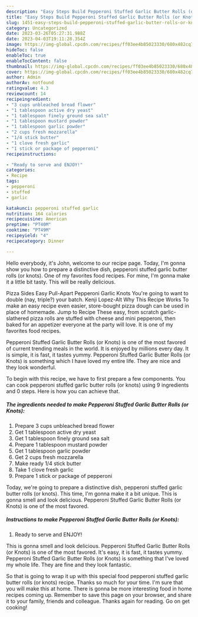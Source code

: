 ```yaml
---
description: "Easy Steps Build Pepperoni Stuffed Garlic Butter Rolls (or Knots) yang Very Delicious"
title: "Easy Steps Build Pepperoni Stuffed Garlic Butter Rolls (or Knots) yang Very Delicious"
slug: 1451-easy-steps-build-pepperoni-stuffed-garlic-butter-rolls-or-knots-yang-very-delicious
category: Uncategorized
date: 2023-03-26T05:27:31.988Z
date: 2023-04-03T19:11:28.354Z
image: https://img-global.cpcdn.com/recipes/ff03ee4b85023330/680x482cq70/pepperoni-stuffed-garlic-butter-rolls-or-knots-recipe-main-photo.jpg
hideToc: false
enableToc: true
enableTocContent: false
thumbnail: https://img-global.cpcdn.com/recipes/ff03ee4b85023330/680x482cq70/pepperoni-stuffed-garlic-butter-rolls-or-knots-recipe-main-photo.jpg
cover: https://img-global.cpcdn.com/recipes/ff03ee4b85023330/680x482cq70/pepperoni-stuffed-garlic-butter-rolls-or-knots-recipe-main-photo.jpg
author: Admin
authorAv: notfound
ratingvalue: 4.3
reviewcount: 14
recipeingredient:
- "3 cups unbleached bread flower"
- "1 tablespoon active dry yeast"
- "1 tablespoon finely ground sea salt"
- "1 tablespoon mustard powder"
- "1 tablespoon garlic powder"
- "2 cups fresh mozzarella"
- "1/4 stick butter"
- "1 clove fresh garlic"
- "1 stick or package of pepperoni"
recipeinstructions:

- "Ready to serve and ENJOY!"
categories:
- Recipe
tags:
- pepperoni
- stuffed
- garlic

katakunci: pepperoni stuffed garlic 
nutrition: 164 calories
recipecuisine: American
preptime: "PT40M"
cooktime: "PT49M"
recipeyield: "4"
recipecategory: Dinner

---
```



Hello everybody, it's John, welcome to our recipe page. Today, I'm gonna show you how to prepare a distinctive dish, pepperoni stuffed garlic butter rolls (or knots). One of my favorites food recipes. For mine, I'm gonna make it a little bit tasty. This will be really delicious.

Pizza Sides Easy Pull-Apart Pepperoni Garlic Knots You&#39;re going to want to double (nay, triple?) your batch. Kenji Lopez-Alt Why This Recipe Works To make an easy recipe even easier, store-bought pizza dough can be used in place of homemade. Jump to Recipe These easy, from scratch garlic-slathered pizza rolls are stuffed with cheese and mini pepperoni, then baked for an appetizer everyone at the party will love. It is one of my favorites food recipes.

Pepperoni Stuffed Garlic Butter Rolls (or Knots) is one of the most favored of current trending meals in the world. It is enjoyed by millions every day. It is simple, it is fast, it tastes yummy. Pepperoni Stuffed Garlic Butter Rolls (or Knots) is something which I have loved my entire life. They are nice and they look wonderful.


To begin with this recipe, we have to first prepare a few components. You can cook pepperoni stuffed garlic butter rolls (or knots) using 9 ingredients and 0 steps. Here is how you can achieve that.

<!--inarticleads1-->

##### The ingredients needed to make Pepperoni Stuffed Garlic Butter Rolls (or Knots):

1. Prepare 3 cups unbleached bread flower
1. Get 1 tablespoon active dry yeast
1. Get 1 tablespoon finely ground sea salt
1. Prepare 1 tablespoon mustard powder
1. Get 1 tablespoon garlic powder
1. Get 2 cups fresh mozzarella
1. Make ready 1/4 stick butter
1. Take 1 clove fresh garlic
1. Prepare 1 stick or package of pepperoni


Today, we&#39;re going to prepare a distinctive dish, pepperoni stuffed garlic butter rolls (or knots). This time, I&#39;m gonna make it a bit unique. This is gonna smell and look delicious. Pepperoni Stuffed Garlic Butter Rolls (or Knots) is one of the most favored. 

<!--inarticleads2-->

##### Instructions to make Pepperoni Stuffed Garlic Butter Rolls (or Knots):


1. Ready to serve and ENJOY!

This is gonna smell and look delicious. Pepperoni Stuffed Garlic Butter Rolls (or Knots) is one of the most favored. It&#39;s easy, it is fast, it tastes yummy. Pepperoni Stuffed Garlic Butter Rolls (or Knots) is something that I&#39;ve loved my whole life. They are fine and they look fantastic. 

So that is going to wrap it up with this special food pepperoni stuffed garlic butter rolls (or knots) recipe. Thanks so much for your time. I'm sure that you will make this at home. There is gonna be more interesting food in home recipes coming up. Remember to save this page on your browser, and share it to your family, friends and colleague. Thanks again for reading. Go on get cooking!
